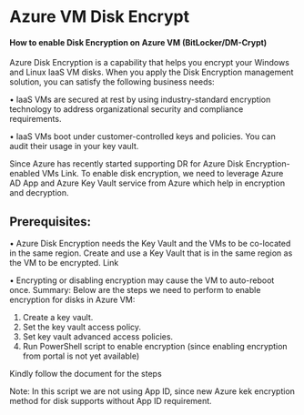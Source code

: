 # Azure VM Disk Encrypt

#### How to enable Disk Encryption on Azure VM (BitLocker/DM-Crypt)

Azure Disk Encryption is a capability that helps you encrypt your Windows and Linux IaaS VM disks. When you apply the Disk Encryption management solution, you can satisfy the following business needs:

•	IaaS VMs are secured at rest by using industry-standard encryption technology to address organizational security and compliance requirements.

•	IaaS VMs boot under customer-controlled keys and policies. You can audit their usage in your key vault.

Since Azure has recently started supporting DR for Azure Disk Encryption-enabled VMs Link. To enable disk encryption, we need to leverage Azure AD App and Azure Key Vault service from Azure which help in encryption and decryption.

## Prerequisites:

•	Azure Disk Encryption needs the Key Vault and the VMs to be co-located in the same region. Create and use a Key Vault that is in the same region as the VM to be encrypted. Link

•	Encrypting or disabling encryption may cause the VM to auto-reboot once.
Summary:
Below are the steps we need to perform to enable encryption for disks in Azure VM:

1.	Create a key vault.
2.	Set the key vault access policy.
3.	Set key vault advanced access policies.
4.	Run PowerShell script to enable encryption (since enabling encryption from portal is not yet available) 

Kindly follow the document for the steps

Note: In this script we are not using App ID, since new Azure kek encryption method for disk supports without App ID requirement.
